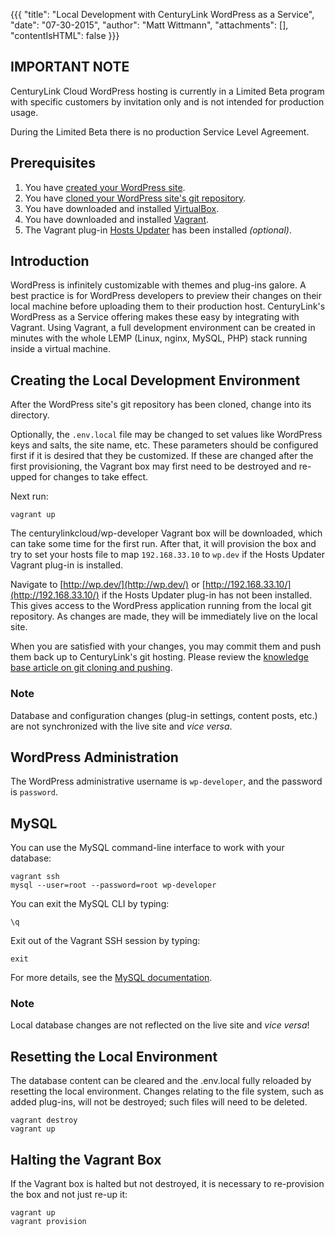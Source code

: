 {{{
  "title": "Local Development with CenturyLink WordPress as a Service",
  "date": "07-30-2015",
  "author": "Matt Wittmann",
  "attachments": [],
  "contentIsHTML": false
}}}

IMPORTANT NOTE
--------------

CenturyLink Cloud WordPress hosting is currently in a Limited Beta program with specific customers by invitation only
and is not intended for production usage.

During the Limited Beta there is no production Service Level Agreement.

Prerequisites
-------------

1. You have [created your WordPress site](getting-started-with-wordpress-as-a-service.md).
2. You have [cloned your WordPress site's git repository](wordPress-site-updates-with-git.md).
3. You have downloaded and installed [VirtualBox](https://www.virtualbox.org/).
4. You have downloaded and installed [Vagrant](https://www.vagrantup.com/).
5. The Vagrant plug-in [Hosts Updater](https://github.com/cogitatio/vagrant-hostsupdater) has been installed
   *(optional)*.

Introduction
------------

WordPress is infinitely customizable with themes and plug-ins galore. A best practice is for WordPress developers
to preview their changes on their local machine before uploading them to their production host. CenturyLink's
WordPress as a Service offering makes these easy by integrating with Vagrant. Using Vagrant, a full development
environment can be created in minutes with the whole LEMP (Linux, nginx, MySQL, PHP) stack running inside a virtual
machine.

Creating the Local Development Environment
------------------------------------------

After the WordPress site's git repository has been cloned, change into its directory.

Optionally, the `.env.local` file may be changed to set values like WordPress keys and salts, the site name, etc.
These parameters should be configured first if it is desired that they be customized. If these are changed after
the first provisioning, the Vagrant box may first need to be destroyed and re-upped for changes to take effect.

Next run:

```
vagrant up
```

The centurylinkcloud/wp-developer Vagrant box will be downloaded, which can take some time for the first run.
After that, it will provision the box and try to set your hosts file to map `192.168.33.10` to `wp.dev` if the
Hosts Updater Vagrant plug-in is installed.

Navigate to [http://wp.dev/](http://wp.dev/) or [http://192.168.33.10/](http://192.168.33.10/) if the
Hosts Updater plug-in has not been installed. This gives access to the WordPress application running
from the local git repository. As changes are made, they will be immediately live on the local site.

When you are satisfied with your changes, you may commit them and push them back up to CenturyLink's git
hosting. Please review the [knowledge base article on git cloning and pushing](wordPress-site-updates-with-git.md).

### Note

Database and configuration changes (plug-in settings, content posts, etc.) are not synchronized with the live site and
*vice versa*.

WordPress Administration
------------------------

The WordPress administrative username is `wp-developer`, and the password is `password`.

MySQL
-----

You can use the MySQL command-line interface to work with your database:

```
vagrant ssh
mysql --user=root --password=root wp-developer
```

You can exit the MySQL CLI by typing:

```
\q
```

Exit out of the Vagrant SSH session by typing:

```
exit
```

For more details, see the [MySQL documentation](https://dev.mysql.com/doc/refman/5.5/en/mysql.html).

### Note

Local database changes are not reflected on the live site and *vice versa*!

Resetting the Local Environment
-------------------------------

The database content can be cleared and the .env.local fully reloaded by resetting the local environment. Changes
relating to the file system, such as added plug-ins, will not be destroyed; such files will need to be
deleted.

```
vagrant destroy
vagrant up
```

Halting the Vagrant Box
-----------------------

If the Vagrant box is halted but not destroyed, it is necessary to re-provision the box and not just re-up it:

```
vagrant up
vagrant provision
```